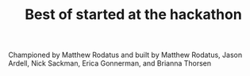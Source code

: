 ﻿---
title: Best of started at the hackathon
intro: The Bible Translation Assistant
---
Championed by Matthew Rodatus and built by Matthew Rodatus, Jason Ardell, Nick Sackman, Erica Gonnerman, and Brianna Thorsen